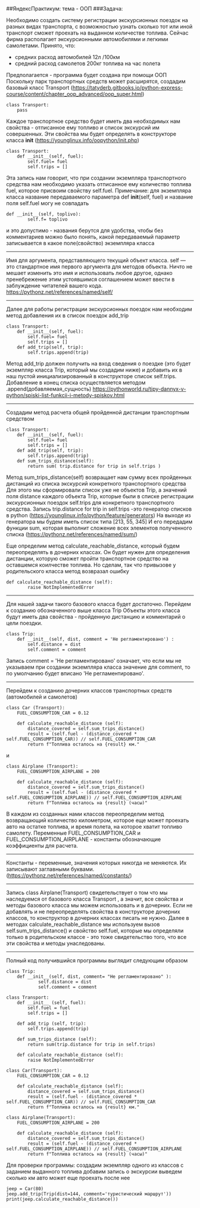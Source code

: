 ##ЯндексПрактикум: тема - ООП
###Задача:

Необходимо создать систему регистрации экскурсионных поездок на разных видах транспорта, с возможностью узнать сколько тот или иной транспорт сможет проехать на выданном количестве топлива.
Сейчас фирма располагает экскурсионными автомобилями и легкими самолетами.
Принято, что:
- средних расход автомобилей 12л /100км
- средний расход самолетов 200кг топлива на час полета

Предполагается - программа будет создана при помощи ООП
Поскольку парк транспортных средств может расширятся, создадим базовый класс Transport (https://tatyderb.gitbooks.io/python-express-course/content/chapter_oop_advanced/oop_super.html)
```
class Transport:
    pass
```	
Каждое транспортное средство будет иметь два необходимых нам свойства - отписанное ему топливо и список экскурсий им совершенных.
Эти свойства мы будет определять в конструкторе класса __init__
(https://younglinux.info/oopython/init.php)
```
class Transport:
    def __init__(self, fuel):
        self.fuel= fuel
        self.trips = []
```
Эта запись нам говорит, что при создании экземпляра транспортного средства нам необходимо указать отписанное ему количество топлива fuel, которое присвоим свойству self.fuel.
Примечание:
для экземпляра класса название передаваемого параметра def __init__(self, fuel) и название поля self.fuel могу не совпадать
```
def __init__(self, toplivo):
        self.f= toplivo
```
и это допустимо - названия берутся для удобства, чтобы без комментариев можно было понять, какой передаваемый параметр записывается в какое поле(свойство) экземпляра класса
______________
Имя для аргумента, представляющего текущий объект класса.
self — это стандартное имя первого аргумента для методов объекта.
Ничто не мешает изменить это имя и использовать любое другое, однако пренебрежение этим устоявшимся соглашением может ввести в заблуждение читателей вашего кода.
https://pythonz.net/references/named/self/
________________
Далее для работы регистрации экскурсионных поездок нам необходим метод добавления их в список поездок add_trip
```
class Transport:
    def __init__(self, fuel):
        self.fuel= fuel
        self.trips = []
    def add_trip(self, trip):
        self.trips.append(trip)
```
Метод add_trip должен получить на вход сведения о поездке (это будет экземпляр класса Trip, который мы создадим ниже) и добавить их в наш пустой инициализированный в конструкторе список self.trips. Добавление в конец списка осуществляется методом .append(добавляемая_сущность) https://pythonworld.ru/tipy-dannyx-v-python/spiski-list-funkcii-i-metody-spiskov.html
_________________
Создадим метод расчета общей пройденной дистанции транспортным средством
```
class Transport:
    def __init__(self, fuel):
        self.fuel= fuel
        self.trips = []
    def add_trip(self, trip):
        self.trips.append(trip)
    def sum_trips_distance(self):
        return sum( trip.distance for trip in self.trips )
```
Метод sum_trips_distance(self) возвращает нам сумму всех пройденных дистанций из списка экскурсий конкретного транспортного средства
Для этого мы сформировали список уже не объектов Trip, а значений поля distance каждого объекта Trip, которые были в списке регистрации экскурсионных поездок self.trips для конкретного транспортного средства.
Запись trip.distance for trip in self.trips -это генератор списков в python (https://younglinux.info/python/feature/generators)
На выходе из генератора мы будем иметь список типа [213, 55, 345]
И его передадим функции sum, которая выполнит сложение всех элементов полученного списка (https://pythonz.net/references/named/sum/)

Еще определим метод calculate_reachable_distance, который будем переопределять в дочерних классах. Он будет нужен для определения дистанции, которую сможет пройти транспортное средство на оставшемся коилчестве топлива. 
Но сделам, так что привызове у родительского класса метод возвразал ошибку
```
def calculate_reachable_distance (self):
		raise NotImplementedError
```
___________
Для нашей задачи такого базового класса будет достаточно.
Перейдем к созданию обозначенного выше класса Trip
Объекты этого класса будут иметь два свойства - пройденную дистанцию и комментарий о цели поездки.
```
class Trip:
    def __init__(self, dist, comment = 'Не регламентировано') :
        self.distance = dist
        self.comment = comment 
```
Запись comment = 'Не регламентировано'  означает, что если мы не указываем при создании экземпляра класса значение для comment, то по умолчанию будет вписано  'Не регламентировано'.
____________

Перейдем к созданию дочерних классов транспортных средств (автомобилей и самолетов)
```
class Car (Transport):
	FUEL_CONSUMPTION_CAR = 0.12

	def calculate_reachable_distance (self):
		distance_covered = self.sum_trips_distance()
		result = (self.fuel - (distance_covered * self.FUEL_CONSUMPTION_CAR)) // self.FUEL_CONSUMPTION_CAR
		return f"Топлива осталось на {result} км."
```
и
```
class Airplane (Transport):
	FUEL_CONSUMPTION_AIRPLANE = 200

	def calculate_reachable_distance (self):
		distance_covered = self.sum_trips_distance()
		result = (self.fuel - (distance_covered * self.FUEL_CONSUMPTION_AIRPLANE)) // self.FUEL_CONSUMPTION_AIRPLANE
		return f"Топлива осталось на {result} (часы)"
```
В каждом из созданных нами классов переопределим метод возвращающий количество километром, которое еще может проехать авто на остатке топлива, и время полета, на которое хватит топливо самолету.
Переменные FUEL_CONSUMPTION_CAR и FUEL_CONSUMPTION_AIRPLANE - константы обозначающие коэффициенты для расчета.
______
Константы - переменные, значения которых никогда не меняются. Их записывают заглавными буквами. (https://pythonz.net/references/named/constants/)
______
Запись class Airplane(Transport) свидетельствует о том что мы наследуемся от базового класса Transport , а значит, все свойства и методы базового класса мы можем использовать и в дочерних.
Если не добавлять и не переопределять свойства в конструкторе дочерних классов, то конструктор в дочерних классах писать не нужно.
Далее в методах calculate_reachable_distance мы используем вызов self.sum_trips_distance() и свойство self.fuel, которые мы определяли только в родительском классе - это тоже свидетельство того, что все эти свойства и методы унаследованы.
___________________________
Полный код получившийся программы выглядит следующим образом
```
class Trip:
	def __init__(self, dist, comment= "Не регламентировано" ):
			self.distance = dist
			self.comment = comment

class Transport:
	def __init__ (self, fuel):
		self.fuel = fuel
		self.trips = []

	def add_trip (self, trip):
		self.trips.append(trip)

	def sum_trips_distance (self):
		return sum(trip.distance for trip in self.trips)

	def calculate_reachable_distance (self):
		raise NotImplementedError

class Car(Transport):
	FUEL_CONSUMPTION_CAR = 0.12

	def calculate_reachable_distance (self):
		distance_covered = self.sum_trips_distance()
		result = (self.fuel - (distance_covered * self.FUEL_CONSUMPTION_CAR)) // self.FUEL_CONSUMPTION_CAR
		return f"Топлива осталось на {result} км."

class Airplane(Transport):
	FUEL_CONSUMPTION_AIRPLANE = 200

	def calculate_reachable_distance (self):
		distance_covered = self.sum_trips_distance()
		result = (self.fuel - (distance_covered * self.FUEL_CONSUMPTION_AIRPLANE)) // self.FUEL_CONSUMPTION_AIRPLANE
		return f"Топлива осталось на {result} (часы)"
```
Для проверки программы:
создадим экземпляр одного из классов с заданием выданного топлива
добавим запись о экскурсии
выведем сколько км авто может еще проехать после нее
```
jeep = Car(80)
jeep.add_trip(Trip(dist=144, comment='туристический маршрут'))
print(jeep.calculate_reachable_distance())
```